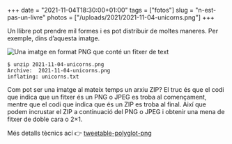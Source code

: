 +++
date = "2021-11-04T18:30:00+01:00"
tags = ["fotos"]
slug = "n-est-pas-un-livre"
photos = ["/uploads/2021/2021-11-04-unicorns.png"]
+++

Un llibre pot prendre mil formes i es pot distribuir de moltes maneres. Per exemple, dins d’aquesta imatge.

<img alt="Una imatge en format PNG que conté un fitxer de text" src="/uploads/2021/2021-11-04-unicorns.png">

    $ unzip 2021-11-04-unicorns.png
    Archive:  2021-11-04-unicorns.png
    inflating: unicorns.txt

Com pot ser una imatge al mateix temps un arxiu ZIP? El truc és que el codi que indica que un fitxer és un PNG o JPEG es troba al començament, mentre que el codi que indica que és un ZIP es troba al final. Així que podem incrustar el ZIP a continuació del PNG o JPEG i obtenir una mena de fitxer de doble cara o 2×1.

Més detalls tècnics ací 👉 [tweetable-polyglot-png](https://github.com/DavidBuchanan314/tweetable-polyglot-png)
